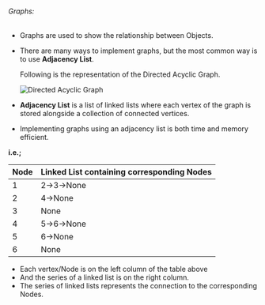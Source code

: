 
###### Graphs:
- Graphs are used to show the relationship between Objects.
- There are many ways to implement graphs, but the most common way is to use **Adjacency List**.

  Following is the representation of the Directed Acyclic Graph.

  ![Directed Acyclic Graph](https://files.realpython.com/media/Group_20.32afe2d011b9.png)

- **Adjacency List** is a list of linked lists where each vertex of the graph is stored alongside a collection of connected vertices.

- Implementing graphs using an adjacency list is both time and memory efficient.

**i.e.;**

  Node  |  Linked List containing corresponding Nodes
  --|--
  1 | 2->3->None
  2 | 4->None
  3 | None
  4 | 5->6->None
  5 | 6->None
  6 | None

- Each vertex/Node is on the left column of the table above
- And the series of a linked list is on the right column.
- The series of linked lists represents the connection to the corresponding Nodes.
